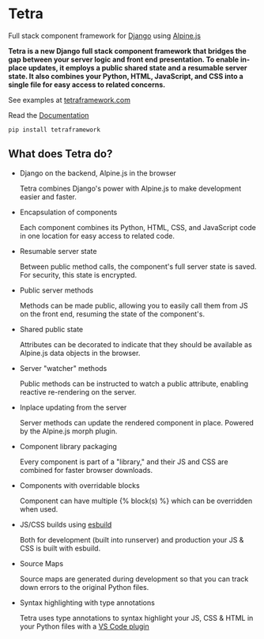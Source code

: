 # Tetra

Full stack component framework for [Django](http://djangoproject.com) using [Alpine.js](https://alpinejs.dev)

**Tetra is a new Django full stack component framework that bridges the gap between your server logic and front end presentation.
To enable in-place updates, it employs a public shared state and a resumable server state.
It also combines your Python, HTML, JavaScript, and CSS into a single file for easy access to related concerns.**

See  examples at [tetraframework.com](https://www.tetraframework.com)

Read the [Documentation](https://www.tetraframework.com/docs)

```
pip install tetraframework
```

## What does Tetra do?

  - Django on the backend, Alpine.js in the browser

    Tetra combines Django's power with Alpine.js to make development easier and faster.


  - Encapsulation of components

    Each component combines its Python, HTML, CSS, and JavaScript code in one location for easy access to related code.


  - Resumable server state

    Between public method calls, the component's full server state is saved. For security, this state is encrypted.

  - Public server methods

    Methods can be made public, allowing you to easily call them from JS on the front end, resuming the state of the component's.


  - Shared public state

    Attributes can be decorated to indicate that they should be available as Alpine.js data objects in the browser.


  - Server "watcher" methods

    Public methods can be instructed to watch a public attribute, enabling reactive re-rendering on the server.

  - Inplace updating from the server

    Server methods can update the rendered component in place. Powered by the Alpine.js morph plugin.

  - Component library packaging

    Every component is part of a "library," and their JS and CSS are combined for faster browser downloads. 

  - Components with overridable blocks

    Component can have multiple {% block(s) %} which can be overridden when used.

  - JS/CSS builds using [esbuild](https://esbuild.github.io)

    Both for development (built into runserver) and production your JS & CSS is built with esbuild.

  - Source Maps

    Source maps are generated during development so that you can track down errors to the original Python files.

  - Syntax highlighting with type annotations

    Tetra uses type annotations to syntax highlight your JS, CSS & HTML in your Python files with a [VS Code plugin](https://github.com/samwillis/python-inline-source/tree/main/vscode-python-inline-source)
